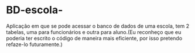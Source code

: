# BD-escola-
Aplicação em que se pode acessar o banco de dados de uma escola, tem 2 tabelas, uma para funcionários e outra para aluno.(Eu reconheço que eu poderia ter escrito o código de maneira mais eficiente, por isso pretendo refaze-lo futuramente.)
